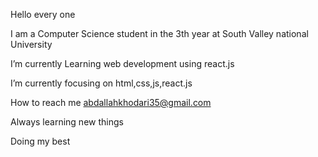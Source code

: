Hello every one
 
 
 I am a Computer Science student in the 3th year at South Valley national University



 
 I’m currently Learning web development using react.js


 
 I’m currently focusing on html,css,js,react.js

 
 How to reach me abdallahkhodari35@gmail.com

 
 Always learning new things

 
 Doing my best 

<!---
Abdallah-khodari/Abdallah-khodari is a ✨ special ✨ repository because its `README.md` (this file) appears on your GitHub profile.
You can click the Preview link to take a look at your changes.
--->
